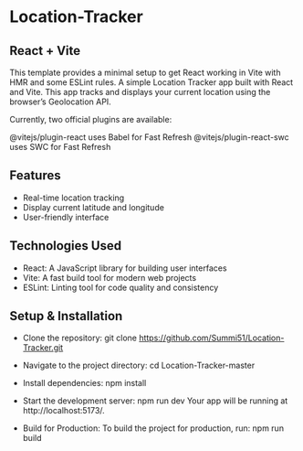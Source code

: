 # Location-Tracker
## React + Vite

This template provides a minimal setup to get React working in Vite with HMR and some ESLint rules. A simple Location Tracker app built with React and Vite. This app tracks and displays your current location using the browser’s Geolocation API.

Currently, two official plugins are available:

@vitejs/plugin-react uses Babel for Fast Refresh
@vitejs/plugin-react-swc uses SWC for Fast Refresh

## Features
- Real-time location tracking
- Display current latitude and longitude
- User-friendly interface
## Technologies Used
- React: A JavaScript library for building user interfaces
- Vite: A fast build tool for modern web projects
- ESLint: Linting tool for code quality and consistency
## Setup & Installation
- Clone the repository: 
  git clone https://github.com/Summi51/Location-Tracker.git
  
- Navigate to the project directory:
cd Location-Tracker-master

- Install dependencies:
npm install

- Start the development server:
npm run dev
Your app will be running at http://localhost:5173/.

- Build for Production:
To build the project for production, run:
npm run build
